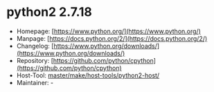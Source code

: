 # python2 2.7.18
 - Homepage: [https://www.python.org/](https://www.python.org/)
 - Manpage: [https://docs.python.org/2/](https://docs.python.org/2/)
 - Changelog: [https://www.python.org/downloads/](https://www.python.org/downloads/)
 - Repository: [https://github.com/python/cpython](https://github.com/python/cpython)
 - Host-Tool: [master/make/host-tools/python2-host/](https://github.com/Freetz-NG/freetz-ng/tree/master/make/host-tools/python2-host/)
 - Maintainer: -

